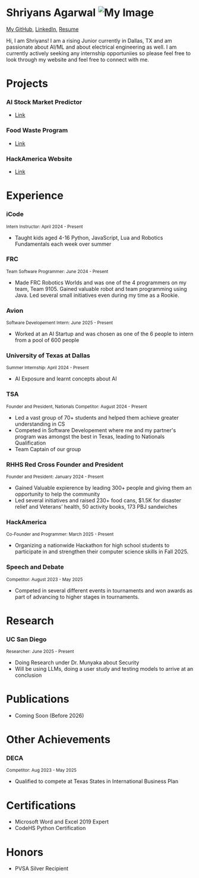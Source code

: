 # Shriyans Agarwal ![My Image](assets/image.png)
[My GitHub](https://github.com/SACoder99), [LinkedIn](https://www.linkedin.com/in/shriyans-agarwal-3b0930313), [Resume](resume1.pdf)

Hi, I am Shriyans! I am a rising Junior currently in Dallas, TX and am passionate about AI/ML and about electrical engineering as well. I am currently actively seeking any internship opportuniies so please feel free to look through my website and feel free to connect with me.

# Projects

### AI Stock Market Predictor
 - [Link](https://sastockmarketpredictor.streamlit.app/)

### Food Waste Program
 - [Link](https://github.com)

### HackAmerica Website
 - [Link](https://www.hackamerica.org/)
   

# Experience
### iCode
<small>Intern Instructor: April 2024 - Present</small>
 - Taught kids aged 4-16 Python, JavaScript, Lua and Robotics Fundamentals each week over summer

### FRC 
<small>Team Software Programmer: June 2024 - Present</small>
 - Made FRC Robotics Worlds and was one of the 4 programmers on my team, Team 9105. Gained valuable robot and team programming using Java. Led several small initiatives even during my time as a Rookie.

### Avion
<small>Software Developement Intern: June 2025 - Present</small>
 - Worked at an AI Startup and was chosen as one of the 6 people to intern from a pool of 600 people
   
### University of Texas at Dallas
<small>Summer Internship: April 2024 - Present</small>
 - AI Exposure and learnt concepts about AI
   
### TSA
<small>Founder and President, Nationals Competitor: August 2024 - Present</small>
 - Led a vast group of 70+ students and helped them achieve greater understanding in CS
 - Competed in Software Developement where me and my partner's program was amongst the best in Texas, leading to Nationals Qualification
 - Team Captain of our group

### RHHS Red Cross Founder and President
<small>Founder and President: January 2024 - Present</small>
 - Gained Valuable expierence by leading 300+ people and giving them an opportunity to help the community
 - Led several initiatives and raised 230+ food cans, $1.5K for disaster relief and Veterans’ health, 50 activity books, 173 PBJ sandwiches

### HackAmerica
<small>Co-Founder and Programmer: March 2025 - Present</small>
 - Organizing a nationwide Hackathon for high school students to participate in and strengthen their computer science skills in Fall 2025.

### Speech and Debate
<small>Competitor: August 2023 - May 2025</small>
 - Competed in several different events in tournaments and won awards as part of advancing to higher stages in tournaments.

# Research
### UC San Diego
<small>Researcher: June 2025 - Present</small>
 - Doing Research under Dr. Munyaka about Security
 - Will be using LLMs, doing a user study and testing models to arrive at an conclusion

# Publications
 - Coming Soon (Before 2026)

# Other Achievements
### DECA
<small>Competitor: Aug 2023 - May 2025</small>
 - Qualified to compete at Texas States in International Business Plan
   
# Certifications
 - Microsoft Word and Excel 2019 Expert 
 - CodeHS Python Certification

# Honors
 - PVSA Silver Recipient
